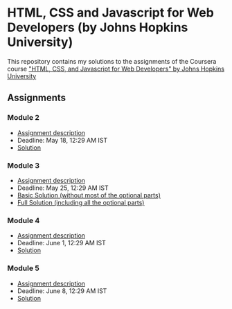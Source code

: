 # HTML, CSS and Javascript for Web Developers (by Johns Hopkins University)

This repository contains my solutions to the assignments of the Coursera course
["HTML, CSS, and Javascript for Web Developers" by Johns Hopkins University](https://www.coursera.org/learn/html-css-javascript-for-web-developers)

## Assignments

### Module 2
* [Assignment description](./descriptions/assignment2/Assignment2.md)
* Deadline: May 18, 12:29 AM IST
* [Solution](https://aman333saxena.github.io/Cousera-Web-Developement/module2-solution/index.html)

### Module 3
* [Assignment description](./descriptions/assignment3/Assignment3.md)
* Deadline:  May 25, 12:29 AM IST
* [Basic Solution (without most of the optional parts)](https://aman333saxena.github.io/Cousera-Web-Developement/module3-solution/index_basic.html)
* [Full Solution (including all the optional parts)](https://aman333saxena.github.io/Cousera-Web-Developement/module3-solution/index.html)

### Module 4
* [Assignment description](./descriptions/assignment4/Assignment4.md)
* Deadline: June 1, 12:29 AM IST
* [Solution](https://aman333saxena.github.io/Cousera-Web-Developement/module4-solution/)

### Module 5
* [Assignment description](./descriptions/assignment5/Assignment5.md)
* Deadline: June 8, 12:29 AM IST
* [Solution](https://aman333saxena.github.io/Cousera-Web-Developement/module5-solution/)
